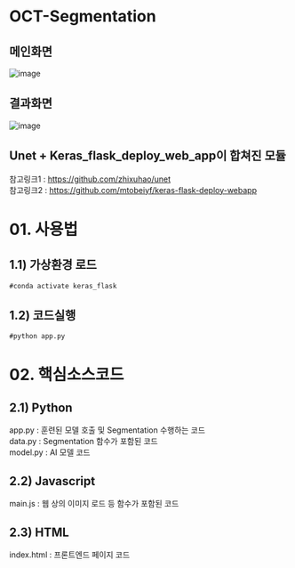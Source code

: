 # OCT-Segmentation  
## 메인화면
![image](https://user-images.githubusercontent.com/93498639/139611092-434c0266-9b6c-4d1c-8936-84a5cc3cd3e2.png)
## 결과화면
![image](https://user-images.githubusercontent.com/93498639/139611039-7c54c98f-7923-45bb-9a6f-d783889b876c.png)

## Unet + Keras_flask_deploy_web_app이 합쳐진 모듈

참고링크1 : https://github.com/zhixuhao/unet  
참고링크2 : https://github.com/mtobeiyf/keras-flask-deploy-webapp

# 01. 사용법

## 1.1) 가상환경 로드  

	#conda activate keras_flask

## 1.2) 코드실행

	#python app.py


# 02. 핵심소스코드  
## 2.1) Python  
app.py : 훈련된 모델 호출 및 Segmentation 수행하는 코드  
data.py : Segmentation 함수가 포함된 코드  
model.py : AI 모델 코드  
## 2.2) Javascript
main.js : 웹 상의 이미지 로드 등 함수가 포함된 코드  
## 2.3) HTML
index.html : 프론트엔드 페이지 코드  

